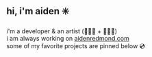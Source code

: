 <h2>hi, i'm aiden ✳️</h2>
<div>
  i'm a developer & an artist (👨🏽‍💻 + 🧑🏼‍🎨) <br />
  i am always working on <a href="https://aidenredmond.com">aidenredmond.com</a> <br />
  some of my favorite projects are pinned below 💿
</div>
